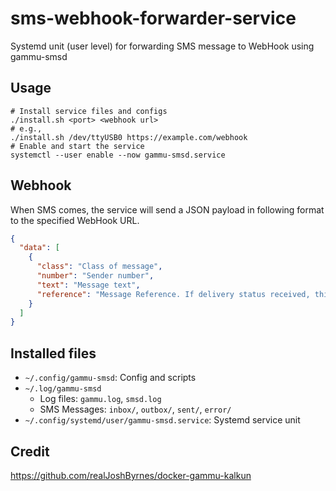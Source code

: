 # sms-webhook-forwarder-service

Systemd unit (user level) for forwarding SMS message to WebHook using gammu-smsd

## Usage

```shell
# Install service files and configs
./install.sh <port> <webhook url>
# e.g.,
./install.sh /dev/ttyUSB0 https://example.com/webhook
# Enable and start the service
systemctl --user enable --now gammu-smsd.service
```

## Webhook

When SMS comes, the service will send a JSON payload in following format to the specified WebHook URL.

```json
{
  "data": [
    {
      "class": "Class of message",
      "number": "Sender number",
      "text": "Message text",
      "reference": "Message Reference. If delivery status received, this variable contains TPMR of original message"
    }
  ]
}
```

## Installed files

- `~/.config/gammu-smsd`: Config and scripts
- `~/.log/gammu-smsd`
  - Log files: `gammu.log`, `smsd.log`
  - SMS Messages: `inbox/`, `outbox/`, `sent/`, `error/`
- `~/.config/systemd/user/gammu-smsd.service`: Systemd service unit

## Credit

https://github.com/realJoshByrnes/docker-gammu-kalkun
